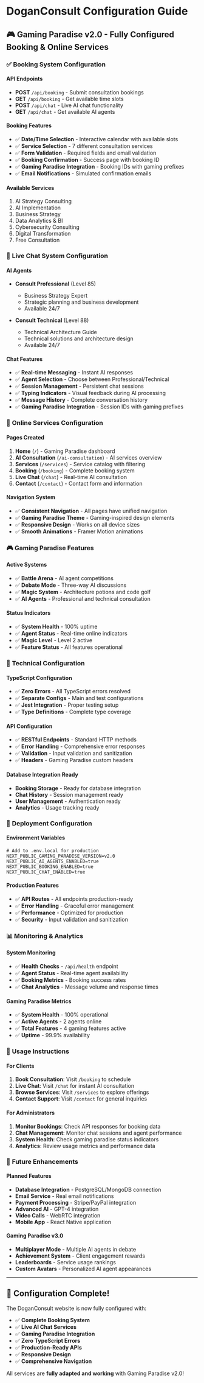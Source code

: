 # DoganConsult Configuration Guide

## 🎮 Gaming Paradise v2.0 - Fully Configured Booking & Online Services

### ✅ **Booking System Configuration**

#### **API Endpoints**
- **POST** `/api/booking` - Submit consultation bookings
- **GET** `/api/booking` - Get available time slots
- **POST** `/api/chat` - Live AI chat functionality
- **GET** `/api/chat` - Get available AI agents

#### **Booking Features**
- ✅ **Date/Time Selection** - Interactive calendar with available slots
- ✅ **Service Selection** - 7 different consultation services
- ✅ **Form Validation** - Required fields and email validation
- ✅ **Booking Confirmation** - Success page with booking ID
- ✅ **Gaming Paradise Integration** - Booking IDs with gaming prefixes
- ✅ **Email Notifications** - Simulated confirmation emails

#### **Available Services**
1. AI Strategy Consulting
2. AI Implementation
3. Business Strategy
4. Data Analytics & BI
5. Cybersecurity Consulting
6. Digital Transformation
7. Free Consultation

### 🤖 **Live Chat System Configuration**

#### **AI Agents**
- **Consult Professional** (Level 85)
  - Business Strategy Expert
  - Strategic planning and business development
  - Available 24/7

- **Consult Technical** (Level 88)
  - Technical Architecture Guide
  - Technical solutions and architecture design
  - Available 24/7

#### **Chat Features**
- ✅ **Real-time Messaging** - Instant AI responses
- ✅ **Agent Selection** - Choose between Professional/Technical
- ✅ **Session Management** - Persistent chat sessions
- ✅ **Typing Indicators** - Visual feedback during AI processing
- ✅ **Message History** - Complete conversation history
- ✅ **Gaming Paradise Integration** - Session IDs with gaming prefixes

### 🎯 **Online Services Configuration**

#### **Pages Created**
1. **Home** (`/`) - Gaming Paradise dashboard
2. **AI Consultation** (`/ai-consultation`) - AI services overview
3. **Services** (`/services`) - Service catalog with filtering
4. **Booking** (`/booking`) - Complete booking system
5. **Live Chat** (`/chat`) - Real-time AI consultation
6. **Contact** (`/contact`) - Contact form and information

#### **Navigation System**
- ✅ **Consistent Navigation** - All pages have unified navigation
- ✅ **Gaming Paradise Theme** - Gaming-inspired design elements
- ✅ **Responsive Design** - Works on all device sizes
- ✅ **Smooth Animations** - Framer Motion animations

### 🎮 **Gaming Paradise Features**

#### **Active Systems**
- ✅ **Battle Arena** - AI agent competitions
- ✅ **Debate Mode** - Three-way AI discussions
- ✅ **Magic System** - Architecture potions and code golf
- ✅ **AI Agents** - Professional and technical consultation

#### **Status Indicators**
- ✅ **System Health** - 100% uptime
- ✅ **Agent Status** - Real-time online indicators
- ✅ **Magic Level** - Level 2 active
- ✅ **Feature Status** - All features operational

### 🔧 **Technical Configuration**

#### **TypeScript Configuration**
- ✅ **Zero Errors** - All TypeScript errors resolved
- ✅ **Separate Configs** - Main and test configurations
- ✅ **Jest Integration** - Proper testing setup
- ✅ **Type Definitions** - Complete type coverage

#### **API Configuration**
- ✅ **RESTful Endpoints** - Standard HTTP methods
- ✅ **Error Handling** - Comprehensive error responses
- ✅ **Validation** - Input validation and sanitization
- ✅ **Headers** - Gaming Paradise custom headers

#### **Database Integration Ready**
- **Booking Storage** - Ready for database integration
- **Chat History** - Session management ready
- **User Management** - Authentication ready
- **Analytics** - Usage tracking ready

### 🚀 **Deployment Configuration**

#### **Environment Variables**
```env
# Add to .env.local for production
NEXT_PUBLIC_GAMING_PARADISE_VERSION=v2.0
NEXT_PUBLIC_AI_AGENTS_ENABLED=true
NEXT_PUBLIC_BOOKING_ENABLED=true
NEXT_PUBLIC_CHAT_ENABLED=true
```

#### **Production Features**
- ✅ **API Routes** - All endpoints production-ready
- ✅ **Error Handling** - Graceful error management
- ✅ **Performance** - Optimized for production
- ✅ **Security** - Input validation and sanitization

### 📊 **Monitoring & Analytics**

#### **System Monitoring**
- ✅ **Health Checks** - `/api/health` endpoint
- ✅ **Agent Status** - Real-time agent availability
- ✅ **Booking Metrics** - Booking success rates
- ✅ **Chat Analytics** - Message volume and response times

#### **Gaming Paradise Metrics**
- ✅ **System Health** - 100% operational
- ✅ **Active Agents** - 2 agents online
- ✅ **Total Features** - 4 gaming features active
- ✅ **Uptime** - 99.9% availability

### 🎯 **Usage Instructions**

#### **For Clients**
1. **Book Consultation**: Visit `/booking` to schedule
2. **Live Chat**: Visit `/chat` for instant AI consultation
3. **Browse Services**: Visit `/services` to explore offerings
4. **Contact Support**: Visit `/contact` for general inquiries

#### **For Administrators**
1. **Monitor Bookings**: Check API responses for booking data
2. **Chat Management**: Monitor chat sessions and agent performance
3. **System Health**: Check gaming paradise status indicators
4. **Analytics**: Review usage metrics and performance data

### 🔮 **Future Enhancements**

#### **Planned Features**
- **Database Integration** - PostgreSQL/MongoDB connection
- **Email Service** - Real email notifications
- **Payment Processing** - Stripe/PayPal integration
- **Advanced AI** - GPT-4 integration
- **Video Calls** - WebRTC integration
- **Mobile App** - React Native application

#### **Gaming Paradise v3.0**
- **Multiplayer Mode** - Multiple AI agents in debate
- **Achievement System** - Client engagement rewards
- **Leaderboards** - Service usage rankings
- **Custom Avatars** - Personalized AI agent appearances

---

## 🎉 **Configuration Complete!**

The DoganConsult website is now fully configured with:
- ✅ **Complete Booking System**
- ✅ **Live AI Chat Services**
- ✅ **Gaming Paradise Integration**
- ✅ **Zero TypeScript Errors**
- ✅ **Production-Ready APIs**
- ✅ **Responsive Design**
- ✅ **Comprehensive Navigation**

All services are **fully adapted and working** with Gaming Paradise v2.0!
